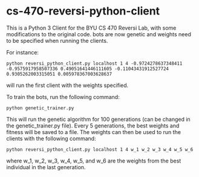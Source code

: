 # cs-470-reversi-python-client

This is a Python 3 Client for the BYU CS 470 Reversi Lab, with some modifications to the original code. bots are now genetic and weights need to be specified when running the clients.

For instance:

```
python reversi_python_client.py localhost 1 4 -0.9724278637348411 -0.9575917958507336 0.49051641446111605 -0.11043431912527724 0.9305262003315051 0.005978367003628637 
```

will run the first client with the weights specified.

To train the bots, run the following command:

```
python genetic_trainer.py
```

This will run the genetic algorithm for 100 generations (can be changed in the genetic_trainer.py file). Every 5 generations, the best weights and fitness will be saved to a file. The weights can then be used to run the clients with the following command:

```
python reversi_python_client.py localhost 1 4 w_1 w_2 w_3 w_4 w_5 w_6
```

where w_1, w_2, w_3, w_4, w_5, and w_6 are the weights from the best individual in the last generation.




